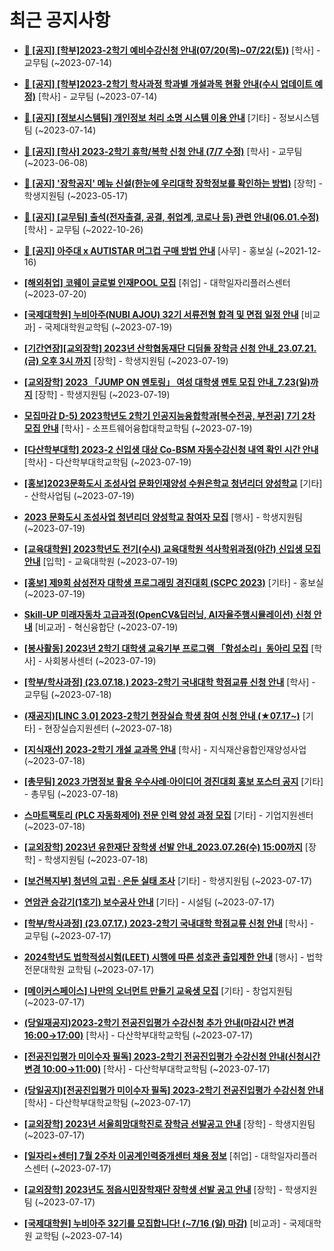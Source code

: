 # 최근 공지사항

* **[📌 [공지] [학부]2023-2학기 예비수강신청 안내(07/20(목)~07/22(토))](http://ajou.ac.kr/kr/ajou/notice.do?mode=view&amp;articleNo=219066&amp;article.offset=0&amp;articleLimit=30)**
 [학사] - 교무팀 (~2023-07-14)

* **[📌 [공지] [학부]2023-2학기 학사과정 학과별 개설과목 현황 안내(수시 업데이트 예정)](http://ajou.ac.kr/kr/ajou/notice.do?mode=view&amp;articleNo=219065&amp;article.offset=0&amp;articleLimit=30)**
 [학사] - 교무팀 (~2023-07-14)

* **[📌 [공지] [정보시스템팀] 개인정보 처리 소명 시스템 이용 안내](http://ajou.ac.kr/kr/ajou/notice.do?mode=view&amp;articleNo=219034&amp;article.offset=0&amp;articleLimit=30)**
 [기타] - 정보시스템팀 (~2023-07-14)

* **[📌 [공지] [학사] 2023-2학기 휴학/복학 신청 안내 (7/7 수정)](http://ajou.ac.kr/kr/ajou/notice.do?mode=view&amp;articleNo=215587&amp;article.offset=0&amp;articleLimit=30)**
 [학사] - 교무팀 (~2023-06-08)

* **[📌 [공지] &#x27;장학공지&#x27; 메뉴 신설(한눈에 우리대학 장학정보를 확인하는 방법)](http://ajou.ac.kr/kr/ajou/notice.do?mode=view&amp;articleNo=214764&amp;article.offset=0&amp;articleLimit=30)**
 [장학] - 학생지원팀 (~2023-05-17)

* **[📌 [공지] [교무팀] 출석(전자출결, 공결, 취업계, 코로나 등) 관련 안내(06.01.수정)](http://ajou.ac.kr/kr/ajou/notice.do?mode=view&amp;articleNo=205552&amp;article.offset=0&amp;articleLimit=30)**
 [학사] - 교무팀 (~2022-10-26)

* **[📌 [공지] 아주대 x AUTISTAR 머그컵 구매 방법 안내](http://ajou.ac.kr/kr/ajou/notice.do?mode=view&amp;articleNo=147976&amp;article.offset=0&amp;articleLimit=30)**
 [사무] - 홍보실 (~2021-12-16)

* **[[해외취업] 코웨이 글로벌 인재POOL 모집](http://ajou.ac.kr/kr/ajou/notice.do?mode=view&amp;articleNo=219200&amp;article.offset=0&amp;articleLimit=30)**
 [취업] - 대학일자리플러스센터 (~2023-07-20)

* **[[국제대학원] 누비아주(NUBI AJOU) 32기 서류전형 합격 및 면접 일정 안내](http://ajou.ac.kr/kr/ajou/notice.do?mode=view&amp;articleNo=219196&amp;article.offset=0&amp;articleLimit=30)**
 [비교과] - 국제대학원교학팀 (~2023-07-19)

* **[[기간연장][교외장학] 2023년 산학협동재단 디딤돌 장학금 신청 안내_23.07.21.(금) 오후 3시 까지](http://ajou.ac.kr/kr/ajou/notice.do?mode=view&amp;articleNo=219192&amp;article.offset=0&amp;articleLimit=30)**
 [장학] - 학생지원팀 (~2023-07-19)

* **[[교외장학] 2023 「JUMP ON 멘토링」 여성 대학생 멘토 모집 안내_7.23(일)까지](http://ajou.ac.kr/kr/ajou/notice.do?mode=view&amp;articleNo=219190&amp;article.offset=0&amp;articleLimit=30)**
 [장학] - 학생지원팀 (~2023-07-19)

* **[모집마감 D-5) 2023학년도 2학기 인공지능융합학과[복수전공, 부전공] 7기 2차 모집 안내](http://ajou.ac.kr/kr/ajou/notice.do?mode=view&amp;articleNo=219178&amp;article.offset=0&amp;articleLimit=30)**
 [학사] - 소프트웨어융합대학교학팀 (~2023-07-19)

* **[[다산학부대학] 2023-2 신입생 대상 Co-BSM 자동수강신청 내역 확인 시간 안내](http://ajou.ac.kr/kr/ajou/notice.do?mode=view&amp;articleNo=219174&amp;article.offset=0&amp;articleLimit=30)**
 [학사] - 다산학부대학교학팀 (~2023-07-19)

* **[[홍보]2023문화도시 조성사업 문화인재양성 수원은학교 청년리더 양성학교](http://ajou.ac.kr/kr/ajou/notice.do?mode=view&amp;articleNo=219171&amp;article.offset=0&amp;articleLimit=30)**
 [기타] - 산학사업팀 (~2023-07-19)

* **[2023 문화도시 조성사업 청년리더 양성학교 참여자 모집](http://ajou.ac.kr/kr/ajou/notice.do?mode=view&amp;articleNo=219169&amp;article.offset=0&amp;articleLimit=30)**
 [행사] - 학생지원팀 (~2023-07-19)

* **[[교육대학원] 2023학년도 전기(수시) 교육대학원 석사학위과정(야간) 신입생 모집 안내](http://ajou.ac.kr/kr/ajou/notice.do?mode=view&amp;articleNo=219166&amp;article.offset=0&amp;articleLimit=30)**
 [입학] - 교육대학원 (~2023-07-19)

* **[[홍보] 제9회 삼성전자 대학생 프로그래밍 경진대회 (SCPC 2023)](http://ajou.ac.kr/kr/ajou/notice.do?mode=view&amp;articleNo=219164&amp;article.offset=0&amp;articleLimit=30)**
 [기타] - 홍보실 (~2023-07-19)

* **[Skill-UP 미래자동차 고급과정(OpenCV&amp;딥러닝, AI자율주행시뮬레이션) 신청 안내](http://ajou.ac.kr/kr/ajou/notice.do?mode=view&amp;articleNo=219163&amp;article.offset=0&amp;articleLimit=30)**
 [비교과] - 혁신융합단 (~2023-07-19)

* **[[봉사활동] 2023년 2학기 대학생 교육기부 프로그램 「함성소리」동아리 모집](http://ajou.ac.kr/kr/ajou/notice.do?mode=view&amp;articleNo=219155&amp;article.offset=0&amp;articleLimit=30)**
 [학사] - 사회봉사센터 (~2023-07-19)

* **[[학부/학사과정] (23.07.18.) 2023-2학기 국내대학 학점교류 신청 안내](http://ajou.ac.kr/kr/ajou/notice.do?mode=view&amp;articleNo=219153&amp;article.offset=0&amp;articleLimit=30)**
 [학사] - 교무팀 (~2023-07-18)

* **[(재공지)[LINC 3.0] 2023-2학기 현장실습 학생 참여 신청 안내 (★07.17~)](http://ajou.ac.kr/kr/ajou/notice.do?mode=view&amp;articleNo=219146&amp;article.offset=0&amp;articleLimit=30)**
 [기타] - 현장실습지원센터 (~2023-07-18)

* **[[지식재산] 2023-2학기 개설 교과목 안내](http://ajou.ac.kr/kr/ajou/notice.do?mode=view&amp;articleNo=219142&amp;article.offset=0&amp;articleLimit=30)**
 [학사] - 지식재산융합인재양성사업 (~2023-07-18)

* **[[총무팀] 2023 가명정보 활용 우수사례·아이디어 경진대회 홍보 포스터 공지](http://ajou.ac.kr/kr/ajou/notice.do?mode=view&amp;articleNo=219139&amp;article.offset=0&amp;articleLimit=30)**
 [기타] - 총무팀 (~2023-07-18)

* **[스마트팩토리 (PLC 자동화제어) 전문 인력 양성 과정 모집](http://ajou.ac.kr/kr/ajou/notice.do?mode=view&amp;articleNo=219138&amp;article.offset=0&amp;articleLimit=30)**
 [기타] - 기업지원센터 (~2023-07-18)

* **[[교외장학] 2023년 유한재단 장학생 선발 안내_2023.07.26(수) 15:00까지](http://ajou.ac.kr/kr/ajou/notice.do?mode=view&amp;articleNo=219131&amp;article.offset=0&amp;articleLimit=30)**
 [장학] - 학생지원팀 (~2023-07-18)

* **[[보건복지부] 청년의 고립 · 은둔 실태 조사](http://ajou.ac.kr/kr/ajou/notice.do?mode=view&amp;articleNo=219112&amp;article.offset=0&amp;articleLimit=30)**
 [기타] - 학생지원팀 (~2023-07-17)

* **[연암관 승강기(1호기) 보수공사 안내](http://ajou.ac.kr/kr/ajou/notice.do?mode=view&amp;articleNo=219107&amp;article.offset=0&amp;articleLimit=30)**
 [기타] - 시설팀 (~2023-07-17)

* **[[학부/학사과정] (23.07.17.) 2023-2학기 국내대학 학점교류 신청 안내](http://ajou.ac.kr/kr/ajou/notice.do?mode=view&amp;articleNo=219106&amp;article.offset=0&amp;articleLimit=30)**
 [학사] - 교무팀 (~2023-07-17)

* **[2024학년도 법학적성시험(LEET) 시행에 따른 성호관 출입제한 안내](http://ajou.ac.kr/kr/ajou/notice.do?mode=view&amp;articleNo=219098&amp;article.offset=0&amp;articleLimit=30)**
 [행사] - 법학전문대학원 교학팀 (~2023-07-17)

* **[[메이커스페이스] 나만의 오너먼트 만들기 교육생 모집](http://ajou.ac.kr/kr/ajou/notice.do?mode=view&amp;articleNo=219090&amp;article.offset=0&amp;articleLimit=30)**
 [기타] - 창업지원팀 (~2023-07-17)

* **[(당일재공지)2023-2학기 전공진입평가 수강신청 추가 안내(마감시간 변경 16:00→17:00)](http://ajou.ac.kr/kr/ajou/notice.do?mode=view&amp;articleNo=219087&amp;article.offset=0&amp;articleLimit=30)**
 [학사] - 다산학부대학교학팀 (~2023-07-17)

* **[[전공진입평가 미이수자 필독] 2023-2학기 전공진입평가 수강신청 안내(신청시간 변경 10:00→11:00)](http://ajou.ac.kr/kr/ajou/notice.do?mode=view&amp;articleNo=219085&amp;article.offset=0&amp;articleLimit=30)**
 [학사] - 다산학부대학교학팀 (~2023-07-17)

* **[(당일공지)[전공진입평가 미이수자 필독] 2023-2학기 전공진입평가 수강신청 안내](http://ajou.ac.kr/kr/ajou/notice.do?mode=view&amp;articleNo=219084&amp;article.offset=0&amp;articleLimit=30)**
 [학사] - 다산학부대학교학팀 (~2023-07-17)

* **[[교외장학] 2023년 서울희망대학진로 장학금 선발공고 안내](http://ajou.ac.kr/kr/ajou/notice.do?mode=view&amp;articleNo=219081&amp;article.offset=0&amp;articleLimit=30)**
 [장학] - 학생지원팀 (~2023-07-17)

* **[[일자리+센터] 7월 2주차 이공계인력중개센터 채용 정보](http://ajou.ac.kr/kr/ajou/notice.do?mode=view&amp;articleNo=219079&amp;article.offset=0&amp;articleLimit=30)**
 [취업] - 대학일자리플러스센터 (~2023-07-17)

* **[[교외장학] 2023년도 정읍시민장학재단 장학생 선발 공고 안내](http://ajou.ac.kr/kr/ajou/notice.do?mode=view&amp;articleNo=219074&amp;article.offset=0&amp;articleLimit=30)**
 [장학] - 학생지원팀 (~2023-07-17)

* **[[국제대학원] 누비아주 32기를 모집합니다! (~7/16 (일) 마감)](http://ajou.ac.kr/kr/ajou/notice.do?mode=view&amp;articleNo=219068&amp;article.offset=0&amp;articleLimit=30)**
 [비교과] - 국제대학원 교학팀 (~2023-07-14)

